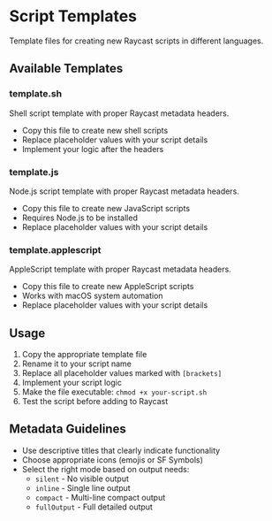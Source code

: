 # Script Templates

Template files for creating new Raycast scripts in different languages.

## Available Templates

### template.sh
Shell script template with proper Raycast metadata headers.
- Copy this file to create new shell scripts
- Replace placeholder values with your script details
- Implement your logic after the headers

### template.js
Node.js script template with proper Raycast metadata headers.
- Copy this file to create new JavaScript scripts
- Requires Node.js to be installed
- Replace placeholder values with your script details

### template.applescript
AppleScript template with proper Raycast metadata headers.
- Copy this file to create new AppleScript scripts
- Works with macOS system automation
- Replace placeholder values with your script details

## Usage

1. Copy the appropriate template file
2. Rename it to your script name
3. Replace all placeholder values marked with `[brackets]`
4. Implement your script logic
5. Make the file executable: `chmod +x your-script.sh`
6. Test the script before adding to Raycast

## Metadata Guidelines

- Use descriptive titles that clearly indicate functionality
- Choose appropriate icons (emojis or SF Symbols)
- Select the right mode based on output needs:
  - `silent` - No visible output
  - `inline` - Single line output
  - `compact` - Multi-line compact output  
  - `fullOutput` - Full detailed output